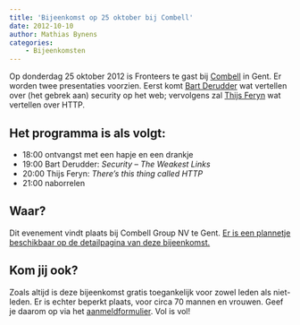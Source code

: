 ```yaml
---
title: 'Bijeenkomst op 25 oktober bij Combell'
date: 2012-10-10
author: Mathias Bynens
categories:
    - Bijeenkomsten
---
```


Op donderdag 25 oktober 2012 is Fronteers te gast bij [Combell](http://www.combell.com/nl) in Gent. Er worden twee presentaties voorzien. Eerst komt [Bart Derudder](http://twitter.com/qwaxys) wat vertellen over (het gebrek aan) security op het web; vervolgens zal [Thijs Feryn](http://twitter.com/ThijsFeryn) wat vertellen over HTTP.

## Het programma is als volgt:

-   18:00 ontvangst met een hapje en een drankje
-   19:00 Bart Derudder: _Security – The Weakest Links_
-   20:00 Thijs Feryn: _There’s this thing called HTTP_
-   21:00 naborrelen

## Waar?

Dit evenement vindt plaats bij Combell Group NV te Gent. [Er is een plannetje beschikbaar op de detailpagina van deze bijeenkomst.](/bijeenkomsten/2012/combell)

## Kom jij ook?

Zoals altijd is deze bijeenkomst gratis toegankelijk voor zowel leden als niet-leden. Er is echter beperkt plaats, voor circa 70 mannen en vrouwen. Geef je daarom op via het [aanmeldformulier](/bijeenkomsten/2012/combell#aanmeldingen). Vol is vol!
